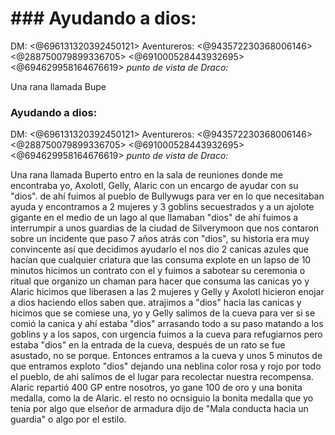 # ### Ayudando a dios:

DM: <@696131320392450121> 
Aventureros: <@943572230368006146> <@288750079899336705> <@691000528443932695> <@694629958164676619> 
*punto de vista de Draco:*

Una rana llamada Bupe

### Ayudando a dios:

DM: <@696131320392450121> 
Aventureros: <@943572230368006146> <@288750079899336705> <@691000528443932695> <@694629958164676619> 
*punto de vista de Draco:*

Una rana llamada Buperto entro en la sala de reuniones donde me encontraba yo, Axolotl, Gelly, Alaric con un encargo de ayudar con su "dios".
de ahí fuimos al pueblo de Bullywugs para ver en lo que necesitaban ayuda y encontramos a 2 mujeres y 3 goblins secuestrados y a un ajolote gigante en el medio de un lago al que llamaban "dios"
de ahí fuimos a interrumpir a unos guardias de la ciudad de Silverymoon que nos contaron sobre un incidente que paso 7 años atrás con "dios", su historia era muy convincente así que decidimos ayudarlo
el nos dio 2 canicas azules que hacían que cualquier criatura que las consuma explote en un lapso de 10 minutos
hicimos un contrato con el y fuimos a sabotear su ceremonia o ritual que organizo un chaman para hacer que consuma las canicas
yo y Alaric hicimos que liberasen a las 2 mujeres y Gelly y Axolotl hicieron enojar a dios haciendo ellos saben que.
atrajimos a "dios" hacia las canicas y hicimos que se comiese una, yo y Gelly salimos de la cueva para ver si se comió la canica y ahí estaba "dios" arrasando todo a su paso matando a los goblins y a los sapos, con urgencia fuimos a la cueva para refugiarnos pero estaba "dios" en la entrada de la cueva, después de un rato se fue asustado, no se porque. Entonces entramos a la cueva y unos 5 minutos de que entramos exploto "dios" dejando una neblina color rosa y rojo por todo el pueblo, de ahi salimos de el lugar para recolectar nuestra recompensa.
Alaric repartió 400 GP entre nosotros, yo gane 100 de oro y una bonita medalla, como la de Alaric.
el resto no ocnsiguio la bonita medalla que yo tenia por algo que elseñor de armadura dijo de "Mala conducta hacia un guardia" o algo por el estilo.

